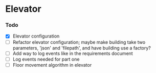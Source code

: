 # Elevator

### Todo

- [x] Elevator configuration
- [ ]  Refactor elevator configuration; maybe make building take two parameters, 'json' and 'filepath', and have building use a factory? 
- [ ] Add way to log events like in the requirements document
- [ ] Log events needed for part one
- [ ] Floor movement algorithm in elevator